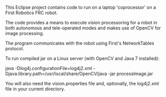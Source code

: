 This Eclipse project contains code to run on a laptop 'coprocessor' on a First Robotics
FRC robot.

The code provides a means to execute vision processoring for a robot in both autonomous and
tele-operated modes and makes use of OpenCV for image processing.

The program communicates with the robot using First's NetworkTables protocol.

To run compiled jar on a Linux server (with OpenCV and Java 7 installed):

java -Dlog4j.configurationFile=log4j2.xml -Djava.library.path=/usr/local/share/OpenCV/java -jar processImage.jar

You will also need the vision.properties file and, optionally, the log4j2.xml file in your current directory.

